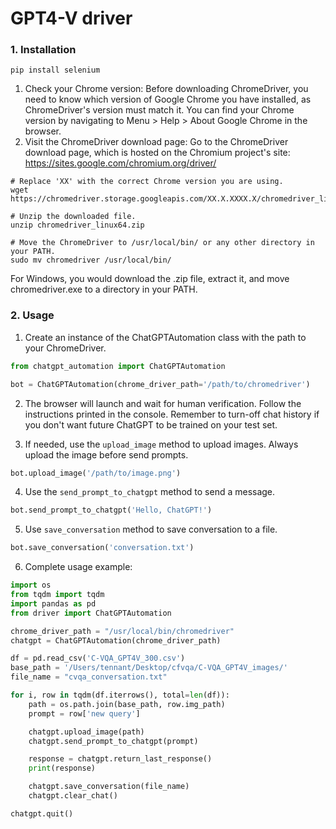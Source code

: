 # GPT4-V driver


### 1. Installation

```shell
pip install selenium
```

1. Check your Chrome version: Before downloading ChromeDriver, you need to know which version of Google Chrome you have installed, as ChromeDriver's version must match it. You can find your Chrome version by navigating to Menu > Help > About Google Chrome in the browser.
2. Visit the ChromeDriver download page: Go to the ChromeDriver download page, which is hosted on the Chromium project's site: https://sites.google.com/chromium.org/driver/

```shell
# Replace 'XX' with the correct Chrome version you are using.
wget https://chromedriver.storage.googleapis.com/XX.X.XXXX.X/chromedriver_linux64.zip

# Unzip the downloaded file.
unzip chromedriver_linux64.zip

# Move the ChromeDriver to /usr/local/bin/ or any other directory in your PATH.
sudo mv chromedriver /usr/local/bin/
```

For Windows, you would download the .zip file, extract it, and move chromedriver.exe to a directory in your PATH.


### 2. Usage

1. Create an instance of the ChatGPTAutomation class with the path to your ChromeDriver.
```python
from chatgpt_automation import ChatGPTAutomation

bot = ChatGPTAutomation(chrome_driver_path='/path/to/chromedriver')
```

2. The browser will launch and wait for human verification. Follow the instructions printed in the console. Remember to turn-off chat history if you don't want future ChatGPT to be trained on your test set.

3. If needed, use the `upload_image` method to upload images. Always upload the image before send prompts.
```python
bot.upload_image('/path/to/image.png')
```
4. Use the `send_prompt_to_chatgpt` method to send a message.
```python
bot.send_prompt_to_chatgpt('Hello, ChatGPT!')
```
5. Use `save_conversation` method to save conversation to a file.
```python
bot.save_conversation('conversation.txt')
```
6. Complete usage example:
```python
import os
from tqdm import tqdm
import pandas as pd
from driver import ChatGPTAutomation

chrome_driver_path = "/usr/local/bin/chromedriver"
chatgpt = ChatGPTAutomation(chrome_driver_path)

df = pd.read_csv('C-VQA_GPT4V_300.csv')
base_path = '/Users/tennant/Desktop/cfvqa/C-VQA_GPT4V_images/'
file_name = "cvqa_conversation.txt"

for i, row in tqdm(df.iterrows(), total=len(df)):
    path = os.path.join(base_path, row.img_path)
    prompt = row['new query']

    chatgpt.upload_image(path)
    chatgpt.send_prompt_to_chatgpt(prompt)

    response = chatgpt.return_last_response()
    print(response)

    chatgpt.save_conversation(file_name)
    chatgpt.clear_chat()

chatgpt.quit()

```


